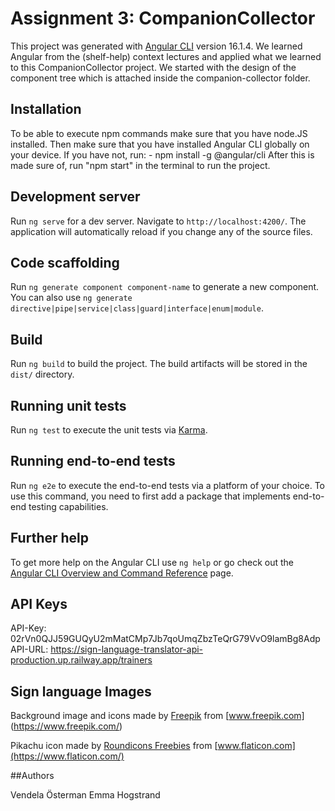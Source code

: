 # Assignment 3: CompanionCollector

This project was generated with [Angular CLI](https://github.com/angular/angular-cli) version 16.1.4.
We learned Angular from the (shelf-help) context lectures and applied what we learned to this CompanionCollector project. We started with the design of the component tree which is attached inside the companion-collector folder. 

## Installation

To be able to execute npm commands make sure that you have node.JS installed. Then make sure that you have installed Angular CLI globally on your device. If you have not, run: 
    - npm install -g @angular/cli
After this is made sure of, run "npm start" in the terminal to run the project. 

## Development server

Run `ng serve` for a dev server. Navigate to `http://localhost:4200/`. The application will automatically reload if you change any of the source files.

## Code scaffolding

Run `ng generate component component-name` to generate a new component. You can also use `ng generate directive|pipe|service|class|guard|interface|enum|module`.

## Build

Run `ng build` to build the project. The build artifacts will be stored in the `dist/` directory.

## Running unit tests

Run `ng test` to execute the unit tests via [Karma](https://karma-runner.github.io).

## Running end-to-end tests

Run `ng e2e` to execute the end-to-end tests via a platform of your choice. To use this command, you need to first add a package that implements end-to-end testing capabilities.

## Further help

To get more help on the Angular CLI use `ng help` or go check out the [Angular CLI Overview and Command Reference](https://angular.io/cli) page.

## API Keys

API-Key: 02rVn0QJJ59GUQyU2mMatCMp7Jb7qoUmqZbzTeQrG79VvO9lamBg8Adp
API-URL: https://sign-language-translator-api-production.up.railway.app/trainers

## Sign language Images

Background image and icons made by [Freepik](https://www.freepik.com) from [www.freepik.com] (https://www.freepik.com/)

Pikachu icon made by [Roundicons Freebies](http://www.roundicons.com) from [www.flaticon.com](https://www.flaticon.com/)

##Authors

Vendela Österman
Emma Hogstrand